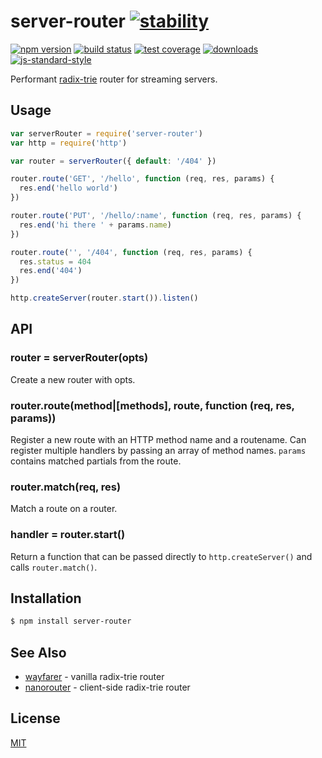 # server-router [![stability][0]][1]
[![npm version][2]][3] [![build status][4]][5] [![test coverage][6]][7]
[![downloads][8]][9] [![js-standard-style][10]][11]

Performant [radix-trie](https://en.wikipedia.org/wiki/Radix_tree) router for
streaming servers.

## Usage
```js
var serverRouter = require('server-router')
var http = require('http')

var router = serverRouter({ default: '/404' })

router.route('GET', '/hello', function (req, res, params) {
  res.end('hello world')
})

router.route('PUT', '/hello/:name', function (req, res, params) {
  res.end('hi there ' + params.name)
})

router.route('', '/404', function (req, res, params) {
  res.status = 404
  res.end('404')
})

http.createServer(router.start()).listen()
```

## API
### router = serverRouter(opts)
Create a new router with opts.

### router.route(method|[methods], route, function (req, res, params))
Register a new route with an HTTP method name and a routename. Can register
multiple handlers by passing an array of method names. `params` contains
matched partials from the route.

### router.match(req, res)
Match a route on a router.

### handler = router.start()
Return a function that can be passed directly to `http.createServer()` and
calls `router.match()`.

## Installation
```sh
$ npm install server-router
```

## See Also
- [wayfarer](https://github.com/yoshuawuyts/wayfarer) - vanilla radix-trie
  router
- [nanorouter](https://github.com/yoshuawuyts/nanorouter) - client-side
  radix-trie router

## License
[MIT](https://tldrlegal.com/license/mit-license)

[0]: https://img.shields.io/badge/stability-experimental-orange.svg?style=flat-square
[1]: https://nodejs.org/api/documentation.html#documentation_stability_index
[2]: https://img.shields.io/npm/v/server-router.svg?style=flat-square
[3]: https://npmjs.org/package/server-router
[4]: https://img.shields.io/travis/yoshuawuyts/server-router/master.svg?style=flat-square
[5]: https://travis-ci.org/yoshuawuyts/server-router
[6]: https://img.shields.io/codecov/c/github/yoshuawuyts/server-router/master.svg?style=flat-square
[7]: https://codecov.io/github/yoshuawuyts/server-router
[8]: http://img.shields.io/npm/dm/server-router.svg?style=flat-square
[9]: https://npmjs.org/package/server-router
[10]: https://img.shields.io/badge/code%20style-standard-brightgreen.svg?style=flat-square
[11]: https://github.com/feross/standard
[12]: https://github.com/yoshuawuyts/wayfarer
